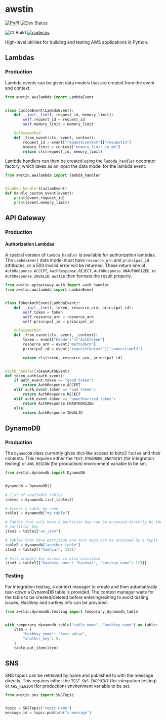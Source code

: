 # awstin

[![PyPI](https://img.shields.io/pypi/v/awstin)](https://pypi.org/project/awstin/) ![Dev Status](https://img.shields.io/pypi/status/awstin)

![CI Build](https://github.com/k2bd/awstin/workflows/CI/badge.svg) [![codecov](https://codecov.io/gh/k2bd/awstin/branch/master/graph/badge.svg)](https://codecov.io/gh/k2bd/awstin)

High-level utilities for building and testing AWS applications in Python.

## Lambdas

### Production

Lambda events can be given data models that are created from the event and context:
```python
from awstin.awslambda import LambdaEvent


class CustomEvent(LambdaEvent):
    def __init__(self, request_id, memory_limit):
        self.request_id = request_id
        self.memory_limit = memory_limit

    @classmethod
    def _from_event(cls, event, context):
        request_id = event["requestContext"]["requestId"]
        memory_limit = context["memory_limit_in_mb"]
        return cls(request_id, memory_limit)
```

Lambda handlers can then be created using the `lambda_handler` decorator factory, which takes as an input the data model for the lambda event.
```python
from awstin.awslambda import lambda_handler


@lambda_handler(CustomEvent)
def handle_custom_event(event):
    print(event.request_id)
    print(event.memory_limit)
```

## API Gateway

### Production

#### Authorization Lambdas

A special version of `lambda_handler` is available for authorization lambdas. The `LambdaEvent` data model must have `resource_arn` and `principal_id` attributes, or a 500 invalid error will be returned. These return one of `AuthResponse.ACCEPT`, `AuthResponse.REJECT`, `AuthResponse.UNAUTHORIZED`, or `AuthResponse.INVALID`. `awstin` then formats the result properly.

```python
from awstin.apigateway.auth import auth_handler
from awstin.awslambda import LambdaEvent


class TokenAuthEvent(LambdaEvent):
    def __init__(self, token, resource_arn, principal_id):
        self.token = token
        self.resource_arn = resource_arn
        self.principal_id = principal_id

    @classmethod
    def _from_event(cls, event, _context):
        token = event["headers"]["AuthToken"]
        resource_arn = event["methodArn"]
        principal_id = event["requestContext"]["connectionId"]

        return cls(token, resource_arn, principal_id)


@auth_handler(TokenAuthEvent)
def token_auth(auth_event):
    if auth_event.token == "good token":
        return AuthResponse.ACCEPT
    elif auth_event.token == "bad token":
        return AuthResponse.REJECT
    elif auth_event.token == "unauthorized token":
        return AuthResponse.UNAUTHORIZED
    else:
        return AuthResponse.INVALID
```


## DynamoDB

### Production

The `DynamoDB` class currently gives dict-like access to boto3 `Table`s and their contents.
This requires either the `TEST_DYNAMODB_ENDPOINT` (for integration testing) or `AWS_REGION` (for production) environment variable to be set.

```python
from awstin.dynamodb import DynamoDB


dynamodb = DynamoDB()

# List of available tables
tables = dynamodb.list_tables()

# Access a table by name
table1 = dynamodb["my_table"]

# Tables that only have a partition key can be accessed directly by their
# partition key
item1 = table1["an_item"]

# Tables that have partition and sort keys can be accessed by a tuple
table2 = dynamodb["another_table"]
item2 = table2[("hashval", 123)]

# Full primary key access is also available
item3 = table2[{"hashkey_name": "hashval", "sortkey_name": 123}]
```

### Testing

For integration testing, a context manager to create and then automatically tear-down a DynamoDB table is provided.
The context manager waits for the table to be created/deleted before entering/exiting to avoid testing issues.
Hashkey and sortkey info can be provided.

```python
from awstin.dynamodb.testing import temporary_dynamodb_table


with temporary_dynamodb_table("table_name", "hashkey_name") as table:
    item = {
        "hashkey_name": "test_value",
        "another_key": 5,
    }
    table.put_item(item)
```


## SNS

SNS topics can be retrieved by name and published to with the message directly.
This requires either the `TEST_SNS_ENDPOINT` (for integration testing) or `AWS_REGION` (for production) environment variable to be set.

```python
from awstin.sns import SNSTopic


topic = SNSTopic("topic-name")
message_id = topic.publish("a message")
```
